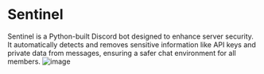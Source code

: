 # Sentinel
Sentinel is a Python-built Discord bot designed to enhance server security. It automatically detects and removes sensitive information like API keys and private data from messages, ensuring a safer chat environment for all members.
![image]()
